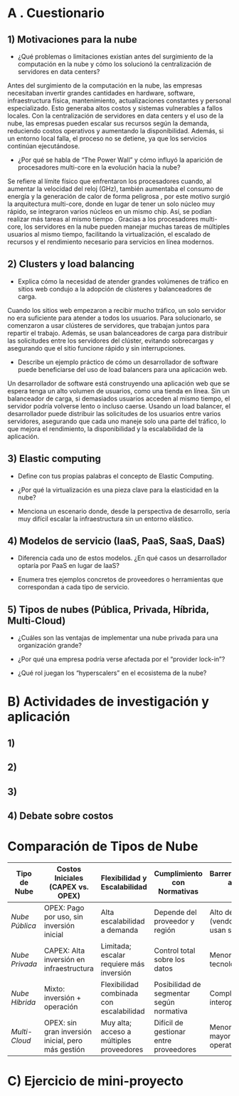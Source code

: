 # A . Cuestionario
## 1) Motivaciones para la nube
- ¿Qué problemas o limitaciones existían antes del surgimiento de la computación en la nube y cómo los solucionó la centralización de servidores en data centers?
  
Antes del surgimiento de la computación en la nube, las empresas necesitaban invertir grandes cantidades en hardware, software, infraestructura física, mantenimiento,
actualizaciones constantes y personal especializado. Esto generaba altos costos y sistemas vulnerables a fallos locales.
Con la centralización de servidores en data centers y el uso de la nube, las empresas pueden escalar sus recursos según la demanda, reduciendo costos operativos y aumentando la disponibilidad.
Además, si un entorno local falla, el proceso no se detiene, ya que los servicios continúan ejecutándose.

- ¿Por qué se habla de “The Power Wall” y cómo influyó la aparición de procesadores multi-core en la evolución hacia la nube?
  
Se refiere al límite físico que enfrentaron los procesadores cuando, al aumentar la velocidad del reloj (GHz), también aumentaba el consumo de energía y la generación de calor de forma peligrosa , por este motivo
surgió la arquitectura multi-core, donde en lugar de tener un solo núcleo muy rápido, se integraron varios núcleos en un mismo chip. Así, se podían realizar más tareas al mismo tiempo . Gracias a los procesadores
multi-core, los servidores en la nube pueden manejar muchas tareas de múltiples usuarios al mismo tiempo, facilitando la virtualización, el escalado de recursos y el rendimiento necesario para servicios en línea
modernos.

## 2) Clusters y load balancing
- Explica cómo la necesidad de atender grandes volúmenes de tráfico en sitios web condujo a la adopción de clústeres y balanceadores de carga.

Cuando los sitios web empezaron a recibir mucho tráfico, un solo servidor no era suficiente para atender a todos los usuarios. Para solucionarlo, 
se comenzaron a usar clústeres de servidores, que trabajan juntos para repartir el trabajo. Además, se usan balanceadores de carga para distribuir 
las solicitudes entre los servidores del clúster, evitando sobrecargas y asegurando que el sitio funcione rápido y sin interrupciones.

- Describe un ejemplo práctico de cómo un desarrollador de software puede beneficiarse del uso de load balancers para una aplicación web.

Un desarrollador de software está construyendo una aplicación web que se espera tenga un alto volumen de usuarios, como una tienda en línea.
Sin un balanceador de carga, si demasiados usuarios acceden al mismo tiempo, el servidor podría volverse lento o incluso caerse. Usando un 
load balancer, el desarrollador puede distribuir las solicitudes de los usuarios entre varios servidores, asegurando que cada uno maneje solo
una parte del tráfico, lo que mejora el rendimiento, la disponibilidad y la escalabilidad de la aplicación.

## 3) Elastic computing
- Define con tus propias palabras el concepto de Elastic Computing.
  
- ¿Por qué la virtualización es una pieza clave para la elasticidad en la nube?
  
- Menciona un escenario donde, desde la perspectiva de desarrollo, sería muy difícil escalar la infraestructura sin un entorno elástico.

## 4) Modelos de servicio (IaaS, PaaS, SaaS, DaaS)
- Diferencia cada uno de estos modelos. ¿En qué casos un desarrollador optaría por PaaS en lugar de IaaS?
  
- Enumera tres ejemplos concretos de proveedores o herramientas que correspondan a cada tipo de servicio.

## 5) Tipos de nubes (Pública, Privada, Híbrida, Multi-Cloud)
- ¿Cuáles son las ventajas de implementar una nube privada para una organización grande?
  
-  ¿Por qué una empresa podría verse afectada por el “provider lock-in”?
  
- ¿Qué rol juegan los “hyperscalers” en el ecosistema de la nube?

# B) Actividades de investigación y aplicación

## 1)

## 2)

## 3)

## 4) Debate sobre costos

# Comparación de Tipos de Nube

| Tipo de Nube    | Costos Iniciales (CAPEX vs. OPEX)                      | Flexibilidad y Escalabilidad                     | Cumplimiento con Normativas             | Barreras/Complejidades al Cambiar de Proveedor     |
|-----------------|--------------------------------------------------------|--------------------------------------------------|------------------------------------------|-----------------------------------------------------|
| *Nube Pública* |  OPEX: Pago por uso, sin inversión inicial            |  Alta escalabilidad a demanda                   |  Depende del proveedor y región          |  Alto dependencia (vendor lock-in) si se usan servicios nativos  |
| *Nube Privada* |  CAPEX: Alta inversión en infraestructura             |  Limitada; escalar requiere más inversión       |  Control total sobre los datos          |  Menor lock-in si se usan tecnologías abiertas     |
| *Nube Híbrida* |  Mixto: inversión + operación                         |  Flexibilidad combinada con escalabilidad       |  Posibilidad de segmentar según normativa |  Complejidad técnica en interoperabilidad          |
| *Multi-Cloud*  |  OPEX: sin gran inversión inicial, pero más gestión   |  Muy alta; acceso a múltiples proveedores        |  Difícil de gestionar entre proveedores  |  Menor lock-in, pero mayor complejidad operativa   |

# C) Ejercicio de mini-proyecto
